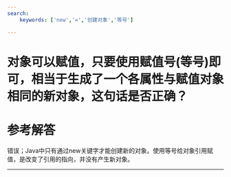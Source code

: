 ```yaml
---
search:
    keywords: ['new','=','创建对象','等号']

---
```



# 对象可以赋值，只要使用赋值号\(等号\)即可，相当于生成了一个各属性与赋值对象相同的新对象，这句话是否正确？

# 参考解答

错误；Java中只有通过new关键字才能创建新的对象。使用等号给对象引用赋值，是改变了引用的指向，并没有产生新对象。

---

